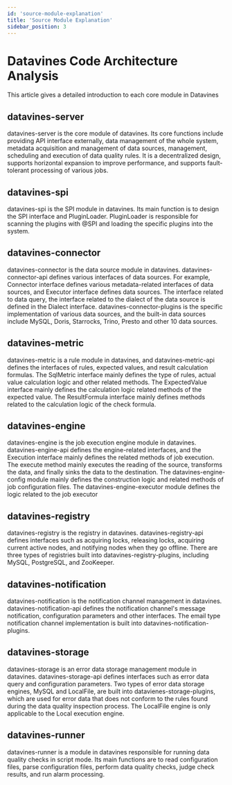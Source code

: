 ```yaml
---
id: 'source-module-explanation'
title: 'Source Module Explanation'
sidebar_position: 3
---
```

# Datavines Code Architecture Analysis

This article gives a detailed introduction to each core module in Datavines

## datavines-server

datavines-server is the core module of datavines. Its core functions include providing API interface externally, data management of the whole system, metadata acquisition and management of data sources, management, scheduling and execution of data quality rules. It is a decentralized design, supports horizontal expansion to improve performance, and supports fault-tolerant processing of various jobs.

## datavines-spi

datavines-spi is the SPI module in datavines. Its main function is to design the SPI interface and PluginLoader. PluginLoader is responsible for scanning the plugins with @SPI and loading the specific plugins into the system.

## datavines-connector

datavines-connector is the data source module in datavines. datavines-connector-api defines various interfaces of data sources. For example, Connector interface defines various metadata-related interfaces of data sources, and Executor interface defines data sources. The interface related to data query, the interface related to the dialect of the data source is defined in the Dialect interface. datavines-connector-plugins is the specific implementation of various data sources, and the built-in data sources include MySQL, Doris, Starrocks, Trino, Presto and other 10 data sources.

## datavines-metric

datavines-metric is a rule module in datavines, and datavines-metric-api defines the interfaces of rules, expected values, and result calculation formulas. The SqlMetric interface mainly defines the type of rules, actual value calculation logic and other related methods. The ExpectedValue interface mainly defines the calculation logic related methods of the expected value. The ResultFormula interface mainly defines methods related to the calculation logic of the check formula.

## datavines-engine

datavines-engine is the job execution engine module in datavines. datavines-engine-api defines the engine-related interfaces, and the Execution interface mainly defines the related methods of job execution. The execute method mainly executes the reading of the source, transforms the data, and finally sinks the data to the destination. The datavines-engine-config module mainly defines the construction logic and related methods of job configuration files. The datavines-engine-executor module defines the logic related to the job executor

## datavines-registry

datavines-registry is the registry in datavines. datavines-registry-api defines interfaces such as acquiring locks, releasing locks, acquiring current active nodes, and notifying nodes when they go offline. There are three types of registries built into datavines-registry-plugins, including MySQL, PostgreSQL, and ZooKeeper.

## datavines-notification

datavines-notification is the notification channel management in datavines. datavines-notification-api defines the notification channel's message notification, configuration parameters and other interfaces. The email type notification channel implementation is built into datavines-notification-plugins.

## datavines-storage

datavines-storage is an error data storage management module in datavines. datavines-storage-api defines interfaces such as error data query and configuration parameters. Two types of error data storage engines, MySQL and LocalFile, are built into datavienes-storage-plugins, which are used for error data that does not conform to the rules found during the data quality inspection process. The LocalFile engine is only applicable to the Local execution engine.

## datavines-runner

datavines-runner is a module in datavines responsible for running data quality checks in script mode. Its main functions are to read configuration files, parse configuration files, perform data quality checks, judge check results, and run alarm processing.
